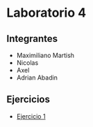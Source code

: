 # Laboratorio 4 

## Integrantes
* Maximiliano Martish
* Nicolas
* Axel
* Adrian Abadin 

## Ejercicios 
* [Ejercicio 1](./src/ejercicio1/Readme.MD)